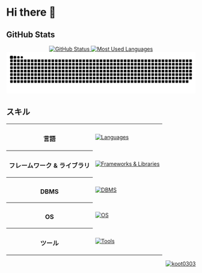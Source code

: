 <h1>Hi there 👋</h1>

<h2>GitHub Stats</h2>
<div align="center">
    <a href="https://github.com/koot0303/">
        <img height="175px" src="https://github-readme-stats-inky-rho-13.vercel.app/api?username=koot0303&bg_color=00000000&title_color=f00&text_color=909090&icon_color=f00&show_icons=true&count_private=true" alt="GitHub Status">
    </a>
    <a href="https://github.com/koot0303/">
        <img height="175px" src="https://github-readme-stats-inky-rho-13.vercel.app/api/top-langs/?username=koot0303&layout=compact&bg_color=00000000&title_color=f00&text_color=909090&icon_color=f00&count_private=true" alt="Most Used Languages">
    </a>
    <a href="https://github.com/koot0303/">
        <img src="/img/github-snake.svg" alt="github snake animation">
    </a>
</div>

<h2>スキル</h2>
<div align="center">
    <table>
        <tr>
            <th>
                <h3>言語</h3>
            </th>
            <td>
                <a href="https://skillicons.dev">
                    <img src="https://skillicons.dev/icons?i=python,java,javascript,html,css&perline=5" alt="Languages">
                </a>
            </td>
        </tr>
        <tr>
            <th>
                <h3>フレームワーク & ライブラリ</h3>
            </th>
            <td>
                <a href="https://skillicons.dev">
                    <img src="https://skillicons.dev/icons?i=django,flask,vuejs,nodejs&perline=5" alt="Frameworks & Libraries">
                </a>
            </td>
        </tr>
        <tr>
            <th>
                <h3>DBMS</h3>
            </th>
            <td>
                <a href="https://skillicons.dev"><img src="https://skillicons.dev/icons?i=mysql,sqlite&perline=5" alt="DBMS"></a>
            </td>
        </tr>
        <tr>
            <th>
                <h3>OS</h3>
            </th>
            <td>
                <a href="https://skillicons.dev">
                    <img src="https://skillicons.dev/icons?i=windows,linux,raspberrypi&perline=5" alt="OS">
                </a>
            </td>
        </tr>
        <tr>
            <th>
                <h3>ツール</h3>
            </th>
            <td>
                <a href="https://skillicons.dev">
                    <img src="https://skillicons.dev/icons?i=git,github,vscode,notion,figma&perline=5" alt="Tools">
                </a>
            </td>
        </tr>
    </table>
</div>

<div align="right">
    <a href="https://github.com/koot0303/">
        <img src="https://komarev.com/ghpvc/?username=koot0303" alt="koot0303">
    </a>
</div>
